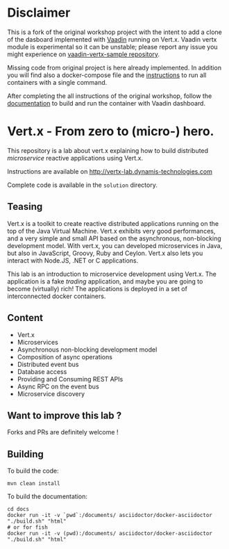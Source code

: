 # Disclaimer

This is a fork of the original workshop project with the intent to add a clone of the dasboard 
implemented with [Vaadin](http://vaadin.com) running on Vert.x. 
Vaadin vertx module is experimental so it can be unstable; please report any issue you might experience 
on [vaadin-vertx-sample repository](https://github.com/mcollovati/vaadin-vertx-samples/issues).

Missing code from original project is here already implemented.
In addition you will find also a docker-compose file and the [instructions](docker-compose.md) to run all containers 
with a single command.

After completing the all instructions of the original workshop, follow the [documentation](vaadin-dashboard.md) to build 
and run the container with Vaadin dashboard.


# Vert.x - From zero to (micro-) hero.

This repository is a lab about vert.x explaining how to build distributed _microservice_ reactive applications using 
Vert.x.

Instructions are available on http://vertx-lab.dynamis-technologies.com


Complete code is available in the `solution` directory.

## Teasing

Vert.x is a toolkit to create reactive distributed applications running on the top of the Java Virtual Machine. Vert.x 
exhibits very good performances, and a very simple and small API based on the asynchronous, non-blocking 
development model.  With vert.x, you can developed microservices in Java, but also in JavaScript, Groovy, Ruby and 
Ceylon. Vert.x also lets you interact with Node.JS, .NET or C applications.  

This lab is an introduction to microservice development using Vert.x. The application is a fake _trading_ 
application, and maybe you are going to become (virtually) rich! The applications is deployed in a set of 
interconnected docker containers.
 
## Content
 
 * Vert.x
 * Microservices
 * Asynchronous non-blocking development model
 * Composition of async operations
 * Distributed event bus
 * Database access
 * Providing and Consuming REST APIs
 * Async RPC on the event bus
 * Microservice discovery

## Want to improve this lab ?

Forks and PRs are definitely welcome !

## Building

To build the code:

    mvn clean install
    
To build the documentation:
    
    cd docs
    docker run -it -v `pwd`:/documents/ asciidoctor/docker-asciidoctor "./build.sh" "html"
    # or for fish
    docker run -it -v (pwd):/documents/ asciidoctor/docker-asciidoctor "./build.sh" "html"
          
